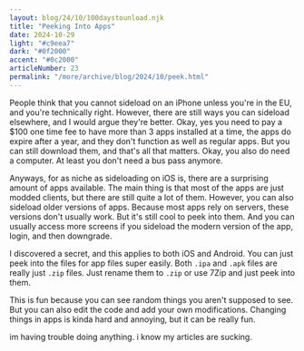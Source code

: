 ```yaml
---
layout: blog/24/10/100daystounload.njk
title: "Peeking Into Apps"
date: 2024-10-29
light: "#c9eea7"
dark: "#0f2000"
accent: "#0c2000"
articleNumber: 23
permalink: "/more/archive/blog/2024/10/peek.html"
---
```

People think that you cannot sideload on an iPhone unless you're in the EU, and you're technically right. However, there are still ways you can sideload elsewhere, and I would argue they're better. Okay, yes you need to pay a $100 one time fee to have more than 3 apps installed at a time, the apps do expire after a year, and they don't function as well as regular apps. But you can still download them, and that's all that matters. Okay, you also do need a computer. At least you don't need a bus pass anymore.

Anyways, for as niche as sideloading on iOS is, there are a surprising amount of apps available. The main thing is that most of the apps are just modded clients, but there are still quite a lot of them. However, you can also sideload older versions of apps. Because most apps rely on servers, these versions don't usually work. But it's still cool to peek into them. And you can usually access more screens if you sideload the modern version of the app, login, and then downgrade.

I discovered a secret, and this applies to both iOS and Android. You can just peek into the files for app files super easily. Both `.ipa` and `.apk` files are really just `.zip` files. Just rename them to `.zip` or use 7Zip and just peek into them.

This is fun because you can see random things you aren't supposed to see. But you can also edit the code and add your own modifications. Changing things in apps is kinda hard and annoying, but it can be really fun.

<span class="callout">
	<p>im having trouble doing anything. i know my articles are sucking.</p>
</span>